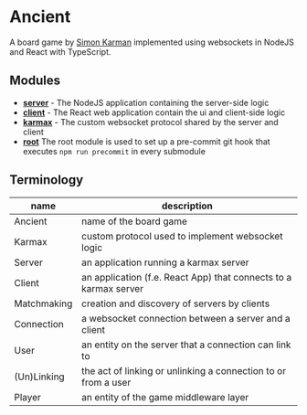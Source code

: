 # Ancient
A board game by [Simon Karman](https://www.simonkarman.nl) implemented using websockets in NodeJS and React with TypeScript.

## Modules
- **[server](./server)** - The NodeJS application containing the server-side logic
- **[client](./client)** - The React web application contain the ui and client-side logic
- **[karmax](./karmax)** - The custom websocket protocol shared by the server and client
- **[root](./README.md)** The root module is used to set up a pre-commit git hook that executes `npm run precommit` in every submodule

## Terminology
| name        | description                                                      |
|-------------|------------------------------------------------------------------|
| Ancient     | name of the board game                                           |
| Karmax      | custom protocol used to implement websocket logic                |
| Server      | an application running a karmax server                           |
| Client      | an application (f.e. React App) that connects to a karmax server | 
| Matchmaking | creation and discovery of servers by clients                     | 
| Connection  | a websocket connection between a server and a client             |
| User        | an entity on the server that a connection can link to            |
 | (Un)Linking | the act of linking or unlinking a connection to or from a user   |
| Player      | an entity of the game middleware layer                           |
